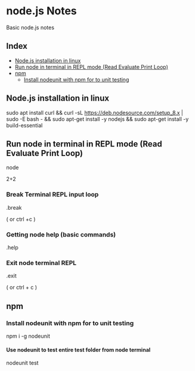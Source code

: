 # node.js Notes
Basic node.js notes

## Index
- [Node.js installation in linux](https://github.com/operezol/nodejs-notes/blob/master/README.md#nodejs-installation-in-linux)
- [Run node in terminal in REPL mode \(Read Evaluate Print Loop\)](https://github.com/operezol/nodejs-notes/blob/master/README.md#run-node-in-terminal-in-repl-mode-read-evaluate-print-loop)
- [npm](https://github.com/operezol/nodejs-notes/blob/master/README.md#npm)  
  - [Install nodeunit with npm for to unit testing ](https://github.com/operezol/nodejs-notes/blob/master/README.md#install-nodeunit-with-npm-for-to-unit-testing)

## Node.js installation in linux

sudo apt install curl && 
curl -sL https://deb.nodesource.com/setup_8.x | sudo -E bash - && 
sudo apt-get install -y nodejs && 
sudo apt-get install -y build-essential

## Run node in terminal in REPL mode (Read Evaluate Print Loop)

node

2+2

### Break Terminal REPL input loop

.break

( or ctrl +c )

### Getting node help (basic commands)

.help

### Exit node terminal REPL

.exit

( or ctrl + c )

## npm

### Install nodeunit with npm for to unit testing 

npm i -g nodeunit

#### Use nodeunit to test entire test folder from node terminal

nodeunit test


